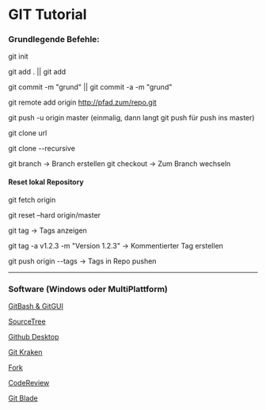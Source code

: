 # GIT Tutorial


### Grundlegende Befehle:

git init


git add . || git add <filename>


git commit -m "grund" || git commit -a -m "grund"


git remote add origin http://pfad.zum/repo.git


git push -u origin master (einmalig, dann langt git push für push ins master)


git clone url


git clone --recursive


git branch <branchname>		->		Branch erstellen
git checkout <branchname>	->		Zum Branch wechseln



#### Reset lokal Repository

git fetch origin

git reset –hard origin/master



git tag									->		Tags anzeigen

git tag -a v1.2.3 -m "Version 1.2.3"	->		Kommentierter Tag erstellen

git push origin --tags  				->		Tags in Repo pushen


---

### Software (Windows oder MultiPlattform) ###

[GitBash & GitGUI](https://git-scm.com/download/win)

[SourceTree](https://www.sourcetreeapp.com/)

[Github Desktop](https://desktop.github.com/)

[Git Kraken](https://www.gitkraken.com/)

[Fork](https://git-fork.com/)

[CodeReview](https://github.com/FabriceSalvaire/CodeReview/)

[Git Blade](https://gitblade.com/)